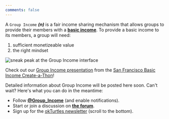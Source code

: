 ```yaml
---
comments: false
---
```


A `Group Income` **_(n)_** is a fair income sharing mechanism that allows groups to provide their members with a **[basic income](https://en.wikipedia.org/wiki/Basic_income)**. To provide a basic income to its members, a group will need:

1. sufficient monetizeable value
2. the right mindset 

<a name="UI"></a>

![sneak peak at the Group Income interface](/images/group-dashboard--income_streams.png)

Check out our [Group Income presentation](http://stage.universalincome.org/wp-content/uploads/2015/11/Group-Income-BI-Createathon.pdf) from the [San Francisco Basic Income Create-a-Thon](http://createathon-sf.universalincome.org/)!

<a name="Contact"></a>

Detailed information about Group Income will be posted here soon. Can't wait? Here's what you can do in the meantime:

- Follow **[@Group_Income](https://twitter.com/Group_Income)** (and enable notifications).
- Start or join a discussion on **[the forum](https://forums.okturtles.com/index.php?board=9.0)**.
- Sign up for the [okTurtles newsletter](https://okturtles.com) (scroll to the bottom).


